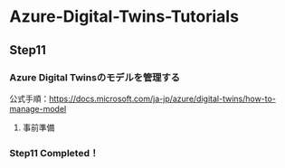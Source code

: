 # Azure-Digital-Twins-Tutorials
## Step11
### Azure Digital Twinsのモデルを管理する




公式手順：https://docs.microsoft.com/ja-jp/azure/digital-twins/how-to-manage-model


1. 事前準備



### Step11 Completed！